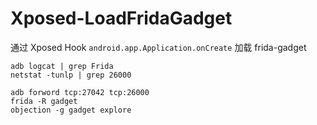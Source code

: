 # Xposed-LoadFridaGadget

通过 Xposed Hook `android.app.Application.onCreate` 加载 frida-gadget

```
adb logcat | grep Frida
netstat -tunlp | grep 26000

adb forword tcp:27042 tcp:26000
frida -R gadget
objection -g gadget explore
```
